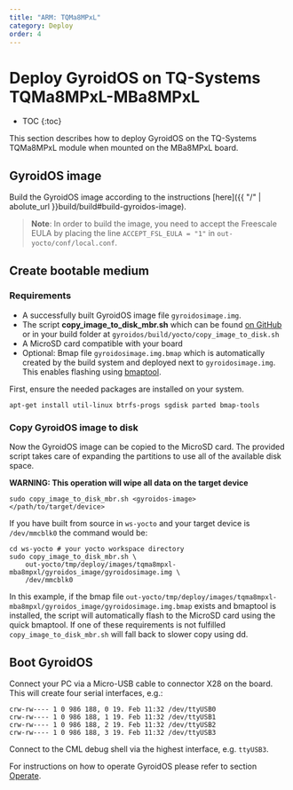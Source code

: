 ```yaml
---
title: "ARM: TQMa8MPxL"
category: Deploy
order: 4
---
```


# Deploy GyroidOS on TQ-Systems TQMa8MPxL-MBa8MPxL
- TOC
{:toc}

This section describes how to deploy GyroidOS on the TQ-Systems TQMa8MPxL module
when mounted on the MBa8MPxL board.

## GyroidOS image
Build the GyroidOS image according to the instructions [here]({{ "/" | abolute_url }}build/build#build-gyroidos-image).
> **Note**: In order to build the image, you need to accept the Freescale EULA by placing the line `ACCEPT_FSL_EULA = "1"` in `out-yocto/conf/local.conf`.

## Create bootable medium
### Requirements
* A successfully built GyroidOS image file `gyroidosimage.img`.
* The script **copy_image_to_disk_mbr.sh** which can be found [on GitHub](https://github.com/gyroidos/gyroidos/raw/main/yocto/copy_image_to_disk_mbr.sh) or in your build folder at `gyroidos/build/yocto/copy_image_to_disk.sh`
* A MicroSD card compatible with your board
* Optional: Bmap file `gyroidosimage.img.bmap` which is automatically created by the build system and deployed next to `gyroidosimage.img`. This enables flashing using [bmaptool](https://manpages.debian.org/testing/bmap-tools/bmaptool.1.en.html).

First, ensure the needed packages are installed on your system.
```
apt-get install util-linux btrfs-progs sgdisk parted bmap-tools
```

### Copy GyroidOS image to disk
Now the GyroidOS image can be copied to the MicroSD card.
The provided script takes care of expanding the partitions to use all of the available disk space.

**WARNING: This operation will wipe all data on the target device**
```
sudo copy_image_to_disk_mbr.sh <gyroidos-image> </path/to/target/device>
```

If you have built from source in `ws-yocto` and your target device is `/dev/mmcblk0` the command would be:
```
cd ws-yocto # your yocto workspace directory
sudo copy_image_to_disk_mbr.sh \
	out-yocto/tmp/deploy/images/tqma8mpxl-mba8mpxl/gyroidos_image/gyroidosimage.img \
	/dev/mmcblk0
```

In this example, if the bmap file `out-yocto/tmp/deploy/images/tqma8mpxl-mba8mpxl/gyroidos_image/gyroidosimage.img.bmap`
exists and bmaptool is installed, the script will automatically flash to the MicroSD card using the quick bmaptool.
If one of these requirements is not fulfilled `copy_image_to_disk_mbr.sh` will fall back to slower copy using dd.

## Boot GyroidOS
Connect your PC via a Micro-USB cable to connector X28 on the board.
This will create four serial interfaces, e.g.:
```
crw-rw---- 1 0 986 188, 0 19. Feb 11:32 /dev/ttyUSB0
crw-rw---- 1 0 986 188, 1 19. Feb 11:32 /dev/ttyUSB1
crw-rw---- 1 0 986 188, 2 19. Feb 11:32 /dev/ttyUSB2
crw-rw---- 1 0 986 188, 3 19. Feb 11:32 /dev/ttyUSB3
```

Connect to the CML debug shell via the highest interface, e.g. `ttyUSB3`.

For instructions on how to operate GyroidOS please refer to section [Operate](/operate/control).
